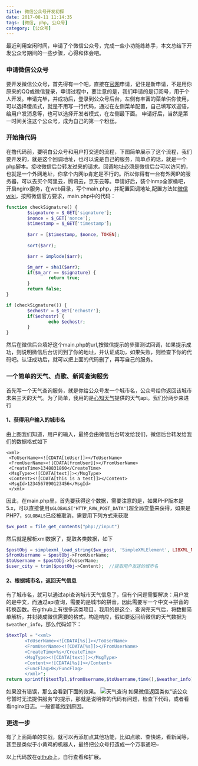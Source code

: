 ```yaml
---
title: 微信公众号开发初探
date: 2017-08-11 11:14:35
tags: [微信, php, 公众号]
category: [公众号]
---
```


最近利用空闲时间，申请了个微信公众号，完成一些小功能练练手，本文总结下开发公众号期间的一些步骤，心得和体会吧。
<!--more-->

### 申请微信公众号

要开发微信公众号，首先得有一个吧，直接在[官网](https://mp.weixin.qq.com/)申请，记住是新申请，不是用你原来的QQ或微信登录，申请过程中，要注意的是，我们申请的是订阅号，用于个人开发。申请完毕，并成功后，登录到公众号后台，左侧有丰富的菜单供你使用，可以选择傻瓜式，就是不用写一行代码，通过在左侧菜单配置，自己填写欢迎语，给用户发消息等，也可以选择开发者模式，在左侧最下面。
申请好后，当然是第一时间关注这个公众号，成为自己的第一个粉丝。

### 开始撸代码
在撸代码前，要明白公众号和用户打交道的流程，下图简单展示了这个流程，我们要开发的，就是这个回调地址，也可以说是自己的服务，简单点的话，就是一个php脚本。接收微信后台转发过来的请求。回调地址必须是微信后台可以访问的，也就是一个外网地址，你拿个内网ip肯定是不行的。所以你得有一台有外网IP的服务器，可以去买个阿里云，腾讯云，京东云等。申请好后，装个lnmp全家桶吧，开启nginx服务，在web目录，写个main.php，并配置回调地址,配置方法如[微信wiki](https://mp.weixin.qq.com/wiki?t=resource/res_main&id=mp1421135319)，按照微信官方要求，main.php中的代码：
```php
function checkSignature() {    
        $signature = $_GET['signature'];
        $nonce = $_GET['nonce'];
        $timestamp = $_GET['timestamp'];
  
        $arr = [$timestamp, $nonce, TOKEN];
  
        sort($arr);            

        $arr = implode($arr);

        $m_arr = sha1($arr);
        if($m_arr == $signature) {
                return true;
        } 
        return false;
}

if (checkSignature()) {
        $echostr = $_GET['echostr'];
        if($echostr) {
                echo $echostr;
        }
}
```
然后在微信后台填好这个main.php的url,按微信提示的步骤测试回调，如果提示成功，则说明微信后台访问到了你的地址，并认证成功，如果失败，则检查下你的代码吧。认证成功后，就可以把上面的代码删了，再写自己的服务。

### 一个简单的天气、点歌、新闻查询服务
首先写一个天气查询服务，就是你给公众号发一个城市名，公众号给你返回该城市未来三天的天气。为了简单，我用的是[心知天气](https://www.seniverse.com/doc)提供的天气api。我们分两步来进行

#### 1、获得用户输入的城市名

由上图我们知道，用户的输入，最终会由微信后台转发给我们，微信后台转发给我们的数据格式如下
```
<xml>
 <ToUserName><![CDATA[toUser]]></ToUserName>
 <FromUserName><![CDATA[fromUser]]></FromUserName>
 <CreateTime>1348831860</CreateTime>
 <MsgType><![CDATA[text]]></MsgType>
 <Content><![CDATA[this is a test]]></Content>
 <MsgId>1234567890123456</MsgId>
 </xml>
```
因此，在main.php里，首先要获得这个数据，需要注意的是，如果PHP版本是5.x，可以直接使用`$GLOBALS["HTTP_RAW_POST_DATA"]`超全局变量来获得，如果是PHP7，`$GLOBALS`已经被取消，需要用下列方式来获取
```php
$wx_post = file_get_contents("php://input")
```
然后就是解析xml数据了，提取各类数据，如下
```php
$postObj = simplexml_load_string($wx_post, 'SimpleXMLElement', LIBXML_NOCDATA);
$fromUsername = $postObj->FromUserName;
$toUsername = $postObj->ToUserName;
$user_city = trim($postObj->Content);  //提取用户发送的城市名           
```

#### 2、根据城市名，返回天气信息
有了城市名，就可以通过api查询城市天气信息了，但有个问题需要解决：用户发的是中文，而通过api查询，需要的是城市的拼音，因此需要写一个中文->拼音的转换函数。在github上有很多这类项目，我用的是[这个](https://github.com/AlloVince/EvaPinyin)，查询完天气后，将数据简单解析，并封装成微信需要的格式，构造响应，假如要返回给微信的天气数据为`$weather_info`，那么代码如下：
```php
$textTpl = "<xml>
       <ToUserName><![CDATA[%s]]></ToUserName>
       <FromUserName><![CDATA[%s]]></FromUserName>
       <CreateTime>%s</CreateTime>
       <MsgType><![CDATA[text]]></MsgType>
       <Content><![CDATA[%s]]></Content>
       <FuncFlag>0</FuncFlag>
       </xml>";
return sprintf($textTpl,$fromUsername,$toUsername,time(),$weather_info);
```
如果没有错误，那么会看到下面的效果。
![天气查询](/images/wx-weather.jpg)
如果微信返回类似“该公众号暂时无法提供服务”的提示，那就是说明你的代码有问题，检查下代码，或者看看nginx日志。一般都能找到原因。

### 更进一步
有了上面简单的实战，就可以再添加点其他功能，比如点歌、查快递，看新闻等，甚至是类似于小黄鸡的机器人，最终把公众号打造成一个万事通吧~

以上代码放在[github](https://github.com/hbxjw119/weixin)上，自行查看和扩展。
